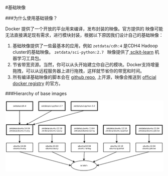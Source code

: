 #基础映像

###<a name="id1">为什么使用基础镜像？</a>

Docker 提供了一个开放的平台用来编译，发布封装的映像。官方提供的 映像可能无法直接满足现有需求，进行模块封装，根据以下原因我们设计自己的基础映像：

1. 基础映像提供了一些最基本的应用，例如 `zetdata/cdh:4` 是CDH4 Hadoop cluster的基础映像。 `zetdata/sci-python:2.7 ` 映像提供了[ scikit-learn](http://scikit-learn.org/) 机器学习工具包。
2. 节省带宽资源。当然，你可以从头开始建立你自己的模块。Docker支持增量拖拽，可以从远程服务器上进行拖拽，这样就节省你的带宽和时间。
3. 所有编译基础映像的脚本会在 [github repo](https://github.com/DataCanvasIO/docker-brew-datacanvas-base), 上开源，映像会推送到 [official docker registry](https://hub.docker.com/u/zetdata/) 的官方。

###<a name="id2">Hierarchy of base images</a>

![](base.png)